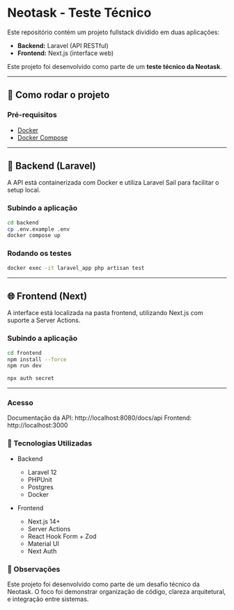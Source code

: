 # Neotask - Teste Técnico

Este repositório contém um projeto fullstack dividido em duas aplicações:

- **Backend:** Laravel (API RESTful)
- **Frontend:** Next.js (interface web)

Este projeto foi desenvolvido como parte de um **teste técnico da Neotask**.

---

## 🚀 Como rodar o projeto

### Pré-requisitos

- [Docker](https://www.docker.com/)
- [Docker Compose](https://docs.docker.com/compose/)

---

## 🔧 Backend (Laravel)

A API está containerizada com Docker e utiliza Laravel Sail para facilitar o setup local.

### Subindo a aplicação

```bash
cd backend
cp .env.example .env
docker compose up
```

### Rodando os testes

```bash
docker exec -it laravel_app php artisan test
```

---
## 🌐 Frontend (Next)

A interface está localizada na pasta frontend, utilizando Next.js com suporte a Server Actions.

### Subindo a aplicação

```bash
cd frontend
npm install --force
npm run dev

npx auth secret
```
---

### Acesso
Documentação da API: http://localhost:8080/docs/api
Frontend: http://localhost:3000

### 🧪 Tecnologias Utilizadas
- Backend
  - Laravel 12
  - PHPUnit
  - Postgres
  - Docker

- Frontend
  - Next.js 14+
  - Server Actions
  - React Hook Form + Zod
  - Material UI
  - Next Auth

### 🏁 Observações
Este projeto foi desenvolvido como parte de um desafio técnico da Neotask. O foco foi demonstrar organização de código, clareza arquitetural, e integração entre sistemas.

